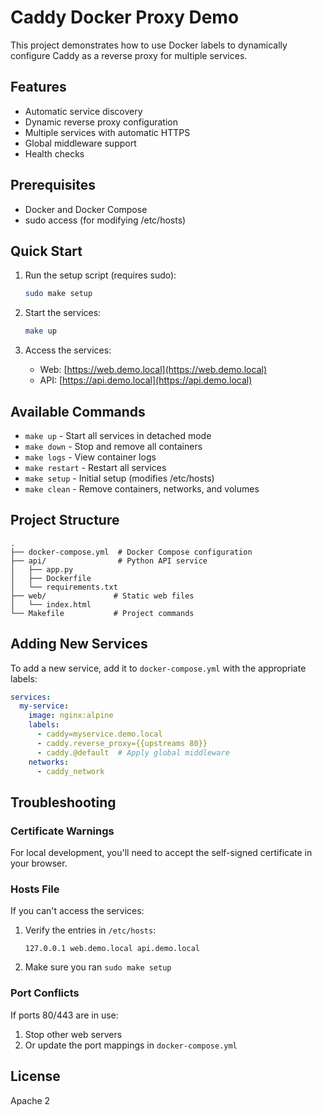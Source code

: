 # Caddy Docker Proxy Demo

This project demonstrates how to use Docker labels to dynamically configure Caddy as a reverse proxy for multiple services.

## Features

- Automatic service discovery
- Dynamic reverse proxy configuration
- Multiple services with automatic HTTPS
- Global middleware support
- Health checks

## Prerequisites

- Docker and Docker Compose
- sudo access (for modifying /etc/hosts)

## Quick Start

1. Run the setup script (requires sudo):
   ```bash
   sudo make setup
   ```

2. Start the services:
   ```bash
   make up
   ```

3. Access the services:
   - Web: [https://web.demo.local](https://web.demo.local)
   - API: [https://api.demo.local](https://api.demo.local)

## Available Commands

- `make up` - Start all services in detached mode
- `make down` - Stop and remove all containers
- `make logs` - View container logs
- `make restart` - Restart all services
- `make setup` - Initial setup (modifies /etc/hosts)
- `make clean` - Remove containers, networks, and volumes

## Project Structure

```
.
├── docker-compose.yml  # Docker Compose configuration
├── api/                # Python API service
│   ├── app.py
│   ├── Dockerfile
│   └── requirements.txt
├── web/               # Static web files
│   └── index.html
└── Makefile           # Project commands
```

## Adding New Services

To add a new service, add it to `docker-compose.yml` with the appropriate labels:

```yaml
services:
  my-service:
    image: nginx:alpine
    labels:
      - caddy=myservice.demo.local
      - caddy.reverse_proxy={{upstreams 80}}
      - caddy.@default  # Apply global middleware
    networks:
      - caddy_network
```

## Troubleshooting

### Certificate Warnings
For local development, you'll need to accept the self-signed certificate in your browser.

### Hosts File
If you can't access the services:
1. Verify the entries in `/etc/hosts`:
   ```
   127.0.0.1 web.demo.local api.demo.local
   ```
2. Make sure you ran `sudo make setup`

### Port Conflicts
If ports 80/443 are in use:
1. Stop other web servers
2. Or update the port mappings in `docker-compose.yml`

## License

Apache 2
